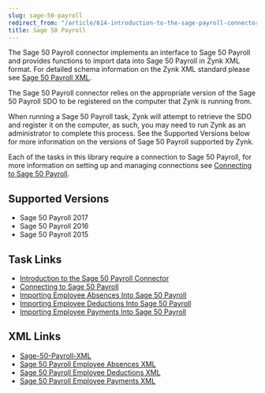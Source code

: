 ```yaml
---
slug: sage-50-payroll
redirect_from: "/article/614-introduction-to-the-sage-payroll-connector"
title: Sage 50 Payroll
---
```

The Sage 50 Payroll connector implements an interface to Sage 50 Payroll and provides functions to import data into Sage 50 Payroll in Zynk XML format. For detailed schema information on the Zynk XML standard please see [Sage 50 Payroll XML](sage-50-payroll-xml).

The Sage 50 Payroll connector relies on the appropriate version of the Sage 50 Payroll SDO to be registered on the computer that Zynk is running from. 

When running a Sage 50 Payroll task, Zynk will attempt to retrieve the SDO and register it on the computer, as such, you may need to run Zynk as an administrator to complete this process. See the Supported Versions below for more information on the versions of Sage 50 Payroll supported by Zynk. 

Each of the tasks in this library require a connection to Sage 50 Payroll, for more information on setting up and managing connections see [Connecting to Sage 50 Payroll](connecting-to-sage-50-payroll).

## Supported Versions
 * Sage 50 Payroll 2017 
 * Sage 50 Payroll 2016
 * Sage 50 Payroll 2015
 
## Task Links
- [Introduction to the Sage 50 Payroll Connector](sage-50-payroll)
- [Connecting to Sage 50 Payroll](connecting-to-sage-50-payroll)
- [Importing Employee Absences Into Sage 50 Payroll](importing-employee-absences-into-sage-50-payroll)
- [Importing Employee Deductions Into Sage 50 Payroll](importing-employee-deductions-into-sage-50-payroll)
- [Importing Employee Payments Into Sage 50 Payroll](importing-employee-payments-into-sage-50-payroll)

## XML Links
- [Sage-50-Payroll-XML](sage-50-payroll-xml)
- [Sage 50 Payroll Employee Absences XML](sage-50-payroll-employee-absences-xml)
- [Sage 50 Payroll Employee Deductions XML](sage-50-payroll-employee-deductions-xml)
- [Sage 50 Payroll Employee Payments XML](sage-50-payroll-employee-payments-xml)
